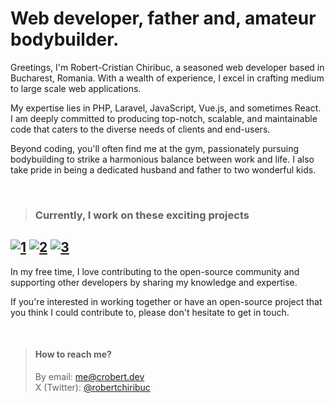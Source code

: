 # Web developer, father and, amateur bodybuilder.

Greetings, I'm Robert-Cristian Chiribuc, a seasoned web developer based in Bucharest, Romania. With a wealth of experience, I excel in crafting medium to large scale web applications.

My expertise lies in PHP, Laravel, JavaScript, Vue.js, and sometimes React. I am deeply committed to producing top-notch, scalable, and maintainable code that caters to the diverse needs of clients and end-users.

Beyond coding, you'll often find me at the gym, passionately pursuing bodybuilding to strike a harmonious balance between work and life. I also take pride in being a dedicated husband and father to two wonderful kids.

</br>

> ### Currently, I work on these exciting projects

[![1](https://github.com/chiribuc/chiribuc/assets/46414598/d5fdebf4-e579-4d50-933d-22080e04dc6f)](https://signalgenesys.com)
[![2](https://github.com/chiribuc/chiribuc/assets/46414598/6975b180-a808-4190-a53f-228665597203)](https://codesm.com)
[![3](https://github.com/chiribuc/chiribuc/assets/46414598/81add936-42dc-4bc9-bd47-54d3fcba5914)](https://meetcody.ai)
----

In my free time, I love contributing to the open-source community and supporting other developers by sharing my knowledge and expertise.

If you're interested in working together or have an open-source project that you think I could contribute to, please don't hesitate to get in touch.
  
</br>

> #### How to reach me?
> By email: [me@crobert.dev](mailto:me@crobert.dev)   
> X (Twitter): [@robertchiribuc](https://twitter.com/robertchiribuc)

